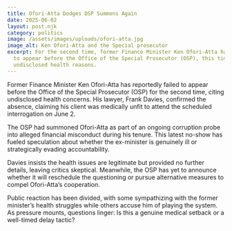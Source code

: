 ```yaml
---
title: Ofori-Atta Dodges OSP Summons Again
date: 2025-06-02
layout: post.njk
category: politics
image: /assets/images/uploads/ofori-atta.jpg
image_alt: Ken Ofori-Atta and the Special prosecutor
excerpt: For the second time, former Finance Minister Ken Ofori-Atta has failed
  to appear before the Office of the Special Prosecutor (OSP), this time citing
  undisclosed health reasons.
---
```


Former Finance Minister Ken Ofori-Atta has reportedly failed to appear before the Office of the Special Prosecutor (OSP) for the second time, citing undisclosed health concerns. His lawyer, Frank Davies, confirmed the absence, claiming his client was medically unfit to attend the scheduled interrogation on June 2.  

The OSP had summoned Ofori-Atta as part of an ongoing corruption probe into alleged financial misconduct during his tenure. This latest no-show has fueled speculation about whether the ex-minister is genuinely ill or strategically evading accountability.  

Davies insists the health issues are legitimate but provided no further details, leaving critics skeptical. Meanwhile, the OSP has yet to announce whether it will reschedule the questioning or pursue alternative measures to compel Ofori-Atta’s cooperation.  

Public reaction has been divided, with some sympathizing with the former minister’s health struggles while others accuse him of playing the system. As pressure mounts, questions linger: Is this a genuine medical setback or a well-timed delay tactic?
